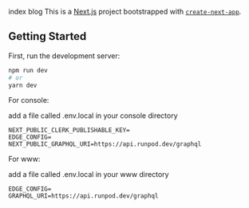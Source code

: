index blog
This is a [Next.js](https://nextjs.org/) project bootstrapped with [`create-next-app`](https://github.com/vercel/next.js/tree/canary/packages/create-next-app).

## Getting Started 

First, run the development server:

```bash
npm run dev
# or
yarn dev
```

For console:

add a file called .env.local in your console directory

```
NEXT_PUBLIC_CLERK_PUBLISHABLE_KEY=
EDGE_CONFIG=
NEXT_PUBLIC_GRAPHQL_URI=https://api.runpod.dev/graphql
```

For www:

add a file called .env.local in your www directory

```
EDGE_CONFIG=
GRAPHQL_URI=https://api.runpod.dev/graphql
```
